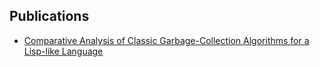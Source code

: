 ## Publications
* [Comparative Analysis of Classic Garbage-Collection Algorithms for a Lisp-like Language](http://arxiv.org/pdf/1505.00017)